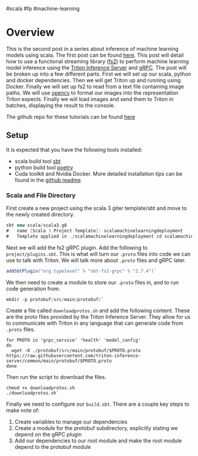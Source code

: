 #scala #fp #machine-learning

# Overview

This is the second post in a series about inference of machine learning models using scala. The first post can be found [here](https://mattlangsenkamp.github.io/posts/scala-machine-learning-deployment-entry-0/). This post will detail how to use a functional streaming library ([fs2](https://fs2.io/#/)) to perform machine learning model inference using the [Triton Inference Server](https://github.com/triton-inference-server/server) and [gRPC](https://grpc.io/). The post will be broken up into a few different parts. First we will set up our scala, python and docker dependencies. Then we will get Triton up and running using Docker. Finally we will set up fs2 to read from a text file containing image paths. We will use [opencv](https://opencv.org/) to format our images into the representation Triton expects. Finally we will load images and send them to Triton in batches, displaying the result to the console.

The github repo for these tutorials can be found [here](https://github.com/MattLangsenkamp/scala-machine-learning-deployment)

## Setup[](https://mattlangsenkamp.github.io/posts/scala-machine-learning-deployment-entry-1/#setup)

It is expected that you have the following tools installed:

- scala build tool [sbt](https://www.scala-sbt.org/)
- python build tool [poetry](https://python-poetry.org/)
- Cuda toolkit and Nvidia Docker. More detailed installation tips can be found in the [github readme](https://github.com/MattLangsenkamp/scala-machine-learning-deployment)

### Scala and File Directory[](https://mattlangsenkamp.github.io/posts/scala-machine-learning-deployment-entry-1/#scala-and-file-directory)

First create a new project using the scala 3 giter template/sbt and move to the newly created directory.

```Scala
sbt new scala/scala3.g8 
#   name [Scala 3 Project Template]: scalamachinelearningdeployment 
#   Template applied in ./scalamachinelearningdeployment cd scalamachinelearningdeployment`
```
Next we will add the fs2 gRPC plugin. Add the following to `project/plugins.sbt`. This is what will turn our `.proto` files into code we can use to talk with Triton. We will talk more about `.proto` files and gRPC later.
```scala
addSbtPlugin("org.typelevel" % "sbt-fs2-grpc" % "2.7.4")`
```
We then need to create a module to store our `.proto` files in, and to run code generation from.
```scala
mkdir -p protobuf/src/main/protobuf/`
```
Create a file called `downloadprotos.sh` and add the following content. These are the proto files provided by the Triton Inference Server. They allow for us to communicate with Triton in any language that can generate code from `.proto` files.
```shell
for PROTO in 'grpc_service' 'health' 'model_config' 
do     
  wget -O ./protobuf/src/main/protobuf/$PROTO.proto https://raw.githubusercontent.com/triton-inference-server/common/main/protobuf/$PROTO.proto 
done
```
Then run the script to download the files.
```shell
chmod +x downloadprotos.sh
./downloadprotos.sh`
```
Finally we need to configure our `build.sbt`. There are a couple key steps to make note of:

1. Create variables to manage our dependencies
2. Create a module for the protobuf subdirectory, explicitly stating we depend on the gRPC plugin
3. Add our dependencies to our root module and make the root module depend to the protobuf module

```scala

```